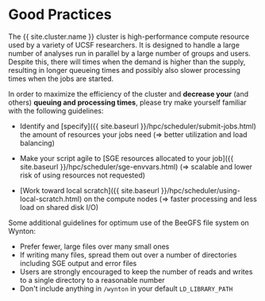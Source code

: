 # Good Practices

The {{ site.cluster.name }} cluster is high-performance compute resource used by a variety of UCSF researchers.  It is designed to handle a large number of analyses run in parallel by a large number of groups and users.  Despite this, there will times when the demand is higher than the supply, resulting in longer queueing times and possibly also slower processing times when the jobs are started.

In order to maximize the efficiency of the cluster and **decrease your** (and others) **queuing and processing times**, please try make yourself familiar with the following guidelines:

* Identify and [specify]({{ site.baseurl }}/hpc/scheduler/submit-jobs.html) the amount of resources your jobs need (&rArr; better utilization and load balancing)
* Make your script agile to [SGE resources allocated to your job]({{ site.baseurl }}/hpc/scheduler/sge-envvars.html) (&rArr; scalable and lower risk of using resources not requested)

* [Work toward local scratch]({{ site.baseurl }}/hpc/scheduler/using-local-scratch.html) on the compute nodes (&rArr; faster processing and less load on shared disk I/O)

Some additional guidelines for optimum use of the BeeGFS file system on Wynton:

* Prefer fewer, large files over many small ones
* If writing many files, spread them out over a number of directories including SGE output and error files
* Users are strongly encouraged to keep the number of reads and writes to a single directory to a reasonable number
* Don't include anything in `/wynton` in your default `LD_LIBRARY_PATH`
